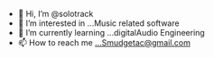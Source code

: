 - 👋 Hi, I’m @solotrack
- 👀 I’m interested in ...Music related software
- 🌱 I’m currently learning ...digitalAudio Engineering
- 📫 How to reach me ...Smudgetac@gmail.com

<!---
solotrack/solotrack is a ✨ special ✨ repository because its `README.md` (this file) appears on your GitHub profile.
You can click the Preview link to take a look at your changes.
--->
